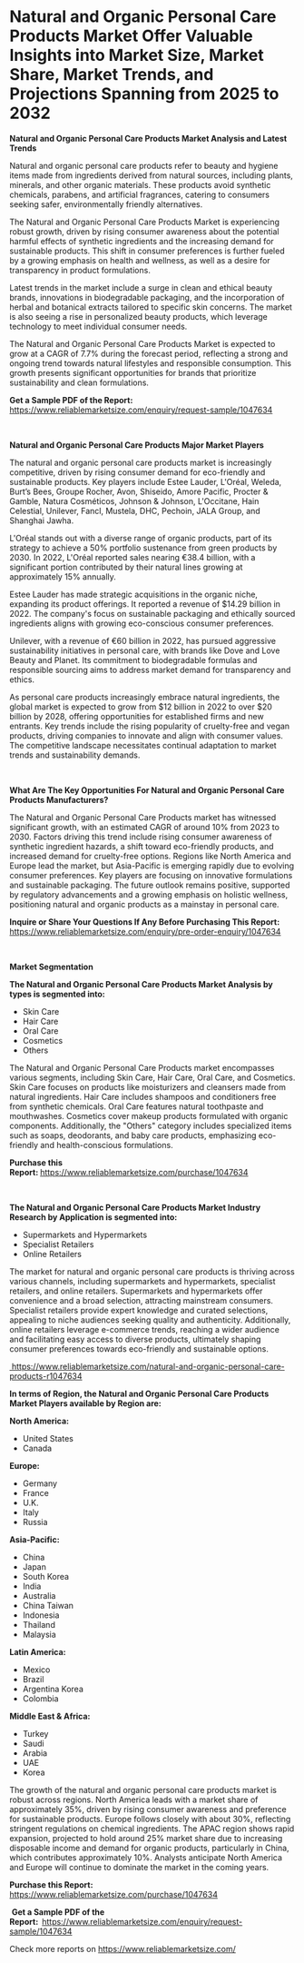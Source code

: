 <p><h1>Natural and Organic Personal Care Products Market Offer Valuable Insights into Market Size, Market Share, Market Trends, and Projections Spanning from 2025 to 2032</h1></p><p><strong>Natural and Organic Personal Care Products Market Analysis and Latest Trends</strong></p>
<p><p>Natural and organic personal care products refer to beauty and hygiene items made from ingredients derived from natural sources, including plants, minerals, and other organic materials. These products avoid synthetic chemicals, parabens, and artificial fragrances, catering to consumers seeking safer, environmentally friendly alternatives.</p><p>The Natural and Organic Personal Care Products Market is experiencing robust growth, driven by rising consumer awareness about the potential harmful effects of synthetic ingredients and the increasing demand for sustainable products. This shift in consumer preferences is further fueled by a growing emphasis on health and wellness, as well as a desire for transparency in product formulations. </p><p>Latest trends in the market include a surge in clean and ethical beauty brands, innovations in biodegradable packaging, and the incorporation of herbal and botanical extracts tailored to specific skin concerns. The market is also seeing a rise in personalized beauty products, which leverage technology to meet individual consumer needs.</p><p>The Natural and Organic Personal Care Products Market is expected to grow at a CAGR of 7.7% during the forecast period, reflecting a strong and ongoing trend towards natural lifestyles and responsible consumption. This growth presents significant opportunities for brands that prioritize sustainability and clean formulations.</p></p>
<p><strong>Get a Sample PDF of the Report:&nbsp;</strong> <a href="https://www.reliablemarketsize.com/enquiry/request-sample/1047634?utm_campaign=3254&utm_medium=2&utm_source=Github&utm_content=ia&utm_term=04042025&utm_id=natural-and-organic-personal-care-products">https://www.reliablemarketsize.com/enquiry/request-sample/1047634</a></p>
<p>&nbsp;</p>
<p><strong>Natural and Organic Personal Care Products Major Market Players</strong></p>
<p><p>The natural and organic personal care products market is increasingly competitive, driven by rising consumer demand for eco-friendly and sustainable products. Key players include Estee Lauder, L'Oréal, Weleda, Burt’s Bees, Groupe Rocher, Avon, Shiseido, Amore Pacific, Procter & Gamble, Natura Cosméticos, Johnson & Johnson, L'Occitane, Hain Celestial, Unilever, Fancl, Mustela, DHC, Pechoin, JALA Group, and Shanghai Jawha.</p><p>L'Oréal stands out with a diverse range of organic products, part of its strategy to achieve a 50% portfolio sustenance from green products by 2030. In 2022, L'Oréal reported sales nearing €38.4 billion, with a significant portion contributed by their natural lines growing at approximately 15% annually.</p><p>Estee Lauder has made strategic acquisitions in the organic niche, expanding its product offerings. It reported a revenue of $14.29 billion in 2022. The company's focus on sustainable packaging and ethically sourced ingredients aligns with growing eco-conscious consumer preferences.</p><p>Unilever, with a revenue of €60 billion in 2022, has pursued aggressive sustainability initiatives in personal care, with brands like Dove and Love Beauty and Planet. Its commitment to biodegradable formulas and responsible sourcing aims to address market demand for transparency and ethics.</p><p>As personal care products increasingly embrace natural ingredients, the global market is expected to grow from $12 billion in 2022 to over $20 billion by 2028, offering opportunities for established firms and new entrants. Key trends include the rising popularity of cruelty-free and vegan products, driving companies to innovate and align with consumer values. The competitive landscape necessitates continual adaptation to market trends and sustainability demands.</p></p>
<p>&nbsp;</p>
<p><strong>What Are The Key Opportunities For Natural and Organic Personal Care Products Manufacturers?</strong></p>
<p><p>The Natural and Organic Personal Care Products market has witnessed significant growth, with an estimated CAGR of around 10% from 2023 to 2030. Factors driving this trend include rising consumer awareness of synthetic ingredient hazards, a shift toward eco-friendly products, and increased demand for cruelty-free options. Regions like North America and Europe lead the market, but Asia-Pacific is emerging rapidly due to evolving consumer preferences. Key players are focusing on innovative formulations and sustainable packaging. The future outlook remains positive, supported by regulatory advancements and a growing emphasis on holistic wellness, positioning natural and organic products as a mainstay in personal care.</p></p>
<p><strong>Inquire or Share Your Questions If Any Before Purchasing This Report:</strong> <a href="https://www.reliablemarketsize.com/enquiry/pre-order-enquiry/1047634?utm_campaign=3254&utm_medium=2&utm_source=Github&utm_content=ia&utm_term=04042025&utm_id=natural-and-organic-personal-care-products">https://www.reliablemarketsize.com/enquiry/pre-order-enquiry/1047634</a></p>
<p>&nbsp;</p>
<p><strong>Market Segmentation</strong></p>
<p><strong>The Natural and Organic Personal Care Products Market Analysis by types is segmented into:</strong></p>
<p><ul><li>Skin Care</li><li>Hair Care</li><li>Oral Care</li><li>Cosmetics</li><li>Others</li></ul></p>
<p><p>The Natural and Organic Personal Care Products market encompasses various segments, including Skin Care, Hair Care, Oral Care, and Cosmetics. Skin Care focuses on products like moisturizers and cleansers made from natural ingredients. Hair Care includes shampoos and conditioners free from synthetic chemicals. Oral Care features natural toothpaste and mouthwashes. Cosmetics cover makeup products formulated with organic components. Additionally, the "Others" category includes specialized items such as soaps, deodorants, and baby care products, emphasizing eco-friendly and health-conscious formulations.</p></p>
<p><strong>Purchase this Report:&nbsp;</strong><a href="https://www.reliablemarketsize.com/purchase/1047634?utm_campaign=3254&utm_medium=2&utm_source=Github&utm_content=ia&utm_term=04042025&utm_id=natural-and-organic-personal-care-products">https://www.reliablemarketsize.com/purchase/1047634</a></p>
<p>&nbsp;</p>
<p><strong>The Natural and Organic Personal Care Products Market Industry Research by Application is segmented into:</strong></p>
<p><ul><li>Supermarkets and Hypermarkets</li><li>Specialist Retailers</li><li>Online Retailers</li></ul></p>
<p><p>The market for natural and organic personal care products is thriving across various channels, including supermarkets and hypermarkets, specialist retailers, and online retailers. Supermarkets and hypermarkets offer convenience and a broad selection, attracting mainstream consumers. Specialist retailers provide expert knowledge and curated selections, appealing to niche audiences seeking quality and authenticity. Additionally, online retailers leverage e-commerce trends, reaching a wider audience and facilitating easy access to diverse products, ultimately shaping consumer preferences towards eco-friendly and sustainable options.</p></p>
<p><a href="https://www.reliablemarketsize.com/natural-and-organic-personal-care-products-r1047634?utm_campaign=3254&utm_medium=2&utm_source=Github&utm_content=ia&utm_term=04042025&utm_id=natural-and-organic-personal-care-products">&nbsp;https://www.reliablemarketsize.com/natural-and-organic-personal-care-products-r1047634</a></p>
<p><strong>In terms of Region, the Natural and Organic Personal Care Products Market Players available by Region are:</strong></p>
<p>
    <p> <strong> North America: </strong>
        <ul>
            <li>United States</li>
            <li>Canada</li>
        </ul>
        </p> 
    <p> <strong> Europe: </strong>
        <ul>
            <li>Germany</li>
            <li>France</li>
            <li>U.K.</li>
            <li>Italy</li>
            <li>Russia</li>
        </ul>
        </p> 
    <p> <strong> Asia-Pacific: </strong>
        <ul>
            <li>China</li>
            <li>Japan</li>
            <li>South Korea</li>
            <li>India</li>
            <li>Australia</li>
            <li>China Taiwan</li>
            <li>Indonesia</li>
            <li>Thailand</li>
            <li>Malaysia</li>
        </ul>
        </p> 
    <p> <strong> Latin America: </strong>
        <ul>
            <li>Mexico</li>
            <li>Brazil</li>
            <li>Argentina Korea</li>
            <li>Colombia</li>
        </ul>
        </p> 
    <p> <strong> Middle East & Africa: </strong>
        <ul>
            <li>Turkey</li>
            <li>Saudi</li>
            <li>Arabia</li>
            <li>UAE</li>
            <li>Korea</li>
        </ul>
    </p>
    </p>
<p><p>The growth of the natural and organic personal care products market is robust across regions. North America leads with a market share of approximately 35%, driven by rising consumer awareness and preference for sustainable products. Europe follows closely with about 30%, reflecting stringent regulations on chemical ingredients. The APAC region shows rapid expansion, projected to hold around 25% market share due to increasing disposable income and demand for organic products, particularly in China, which contributes approximately 10%. Analysts anticipate North America and Europe will continue to dominate the market in the coming years.</p></p>
<p><strong>Purchase this Report: </strong><a href="https://www.reliablemarketsize.com/purchase/1047634?utm_campaign=3254&utm_medium=2&utm_source=Github&utm_content=ia&utm_term=04042025&utm_id=natural-and-organic-personal-care-products">https://www.reliablemarketsize.com/purchase/1047634</a></p>
<p>&nbsp;<strong>Get a Sample PDF of the Report:&nbsp;&nbsp;</strong><a href="https://www.reliablemarketsize.com/enquiry/request-sample/1047634?utm_campaign=3254&utm_medium=2&utm_source=Github&utm_content=ia&utm_term=04042025&utm_id=natural-and-organic-personal-care-products">https://www.reliablemarketsize.com/enquiry/request-sample/1047634</a></p>
<p><strong></strong></p>
<p>Check more reports on <a href="https://www.reliablemarketsize.com/?utm_campaign=3254&utm_medium=2&utm_source=Github&utm_content=ia&utm_term=04042025&utm_id=natural-and-organic-personal-care-products">https://www.reliablemarketsize.com/</a></p>